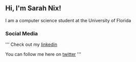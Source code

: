 ## Hi, I'm Sarah Nix!

I am a computer science student at the University of Florida

### Social Media
'''
Check out my [linkedin](www.linkedin.com/in/sarah-nix-8567871b5)

You can follow me here on [twitter](https://twitter.com/sarahknix)
'''
